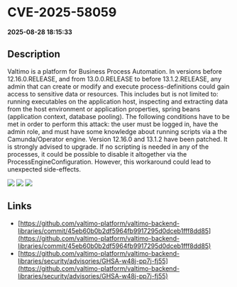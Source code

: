 # CVE-2025-58059

**2025-08-28 18:15:33**

## Description
Valtimo is a platform for Business Process Automation. In versions before 12.16.0.RELEASE, and from 13.0.0.RELEASE to before 13.1.2.RELEASE, any admin that can create or modify and execute process-definitions could gain access to sensitive data or resources. This includes but is not limited to: running executables on the application host, inspecting and extracting data from the host environment or application properties, spring beans (application context, database pooling). The following conditions have to be met in order to perform this attack: the user must be logged in, have the admin role, and must have some knowledge about running scripts via a the Camunda/Operator engine. Version 12.16.0 and 13.1.2 have been patched. It is strongly advised to upgrade. If no scripting is needed in any of the processes, it could be possible to disable it altogether via the ProcessEngineConfiguration. However, this workaround could lead to unexpected side-effects.

![](https://img.shields.io/static/v1?label=Score&message=9.1&color=red)
![](https://img.shields.io/static/v1?label=Severity&message=CRITICAL&color=red)
![](https://img.shields.io/static/v1?label=CWE&message=RCE&color=green)

## Links
- [https://github.com/valtimo-platform/valtimo-backend-libraries/commit/45eb60b0b2df5964fb9917295d0dceb1fff8dd85](https://github.com/valtimo-platform/valtimo-backend-libraries/commit/45eb60b0b2df5964fb9917295d0dceb1fff8dd85)
- [https://github.com/valtimo-platform/valtimo-backend-libraries/security/advisories/GHSA-w48j-pp7j-fj55](https://github.com/valtimo-platform/valtimo-backend-libraries/security/advisories/GHSA-w48j-pp7j-fj55)
